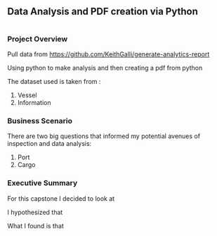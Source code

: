 ## Data Analysis and PDF creation via Python
# 
### Project Overview
Pull data from https://github.com/KeithGalli/generate-analytics-report

Using python to make analysis and then creating a pdf from python

The dataset used is taken from :
1. Vessel 
1. Information 

### Business Scenario
There are two big questions that informed my potential avenues of inspection and data analysis:
1. Port 
1. Cargo 

### Executive Summary
For this capstone I decided to look at 

I hypothesized that 

What I found is that 